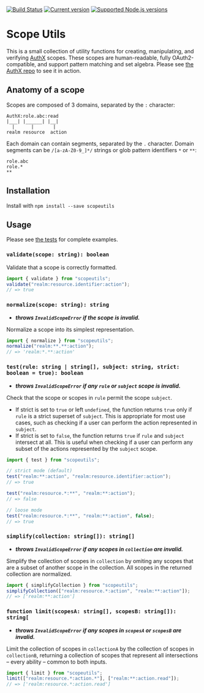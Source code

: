 [![Build Status](https://travis-ci.org/the-control-group/scopeutils.svg?branch=master)](https://travis-ci.org/the-control-group/scopeutils) [![Current version](https://badgen.net/npm/v/scopeutils)](https://www.npmjs.com/package/scopeutils) [![Supported Node.js versions](https://badgen.net/npm/node/scopeutils)](https://github.com/nodejs/Release)

# Scope Utils

This is a small collection of utility functions for creating, manipulating, and verifying [AuthX](https://github.com/the-control-group/authx) scopes. These scopes are human-readable, fully OAuth2-compatible, and support pattern matching and set algebra. Please see [the AuthX repo](https://github.com/the-control-group/authx) to see it in action.

## Anatomy of a scope

Scopes are composed of 3 domains, separated by the `:` character:

```
AuthX:role.abc:read
|___| |______| |__|
  |      |       |
realm resource  action

```

Each domain can contain segments, separated by the `.` character. Domain segments can be `/[a-zA-Z0-9_]*/` strings or glob pattern identifiers `*` or `**`:

```
role.abc
role.*
**
```

## Installation

Install with `npm install --save scopeutils`

## Usage

Please see [the tests](src/test.mjs) for complete examples.

### `validate(scope: string): boolean`

Validate that a scope is correctly formatted.

```js
import { validate } from "scopeutils";
validate("realm:resource.identifier:action");
// => true
```

### `normalize(scope: string): string`

- **_throws `InvalidScopeError` if the scope is invalid._**

Normalize a scope into its simplest representation.

```js
import { normalize } from "scopeutils";
normalize("realm:**.**:action");
// => 'realm:*.**:action'
```

### `test(rule: string | string[], subject: string, strict: boolean = true): boolean`

- **_throws `InvalidScopeError` if any `rule` or `subject` scope is invalid._**

Check that the scope or scopes in `rule` permit the scope `subject`.

- If strict is set to `true` or left `undefined`, the function returns `true` only if `rule` is a strict superset of `subject`. This is appropriate for most use cases, such as checking if a user can perform the action represented in `subject`.
- If strict is set to `false`, the function returns `true` if `rule` and `subject` intersect at all. This is useful when checking if a user can perform any subset of the actions represented by the `subject` scope.

```js
import { test } from "scopeutils";

// strict mode (default)
test("realm:**:action", "realm:resource.identifier:action");
// => true

test("realm:resource.*:**", "realm:**:action");
// => false

// loose mode
test("realm:resource.*:**", "realm:**:action", false);
// => true
```

### `simplify(collection: string[]): string[]`

- **_throws `InvalidScopeError` if any scopes in `collection` are invalid._**

Simplify the collection of scopes in `collection` by omiting any scopes that are a subset of another scope in the collection. All scopes in the returned collection are normalized.

```js
import { simplifyCollection } from "scopeutils";
simplifyCollection(["realm:resource.*:action", "realm:**:action"]);
// => ['realm:**:action']
```

### `function limit(scopesA: string[], scopesB: string[]): string[`

- **_throws `InvalidScopeError` if any scopes in `scopesA` or `scopesB` are invalid._**

Limit the collection of scopes in `collectionA` by the collection of scopes in `collectionB`, returning a collection of scopes that represent all intersections – every ability – common to both inputs.

```js
import { limit } from "scopeutils";
limit(["realm:resource.*:action.*"], ["realm:**:action.read"]);
// => ['realm:resource.*:action.read']
```
